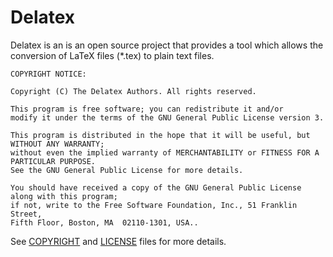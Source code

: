# Delatex 

Delatex is an is an open source project that provides a tool which allows 
the conversion of  LaTeX files (*.tex) to plain text files.

    COPYRIGHT NOTICE:

    Copyright (C) The Delatex Authors. All rights reserved.

    This program is free software; you can redistribute it and/or 
    modify it under the terms of the GNU General Public License version 3.

    This program is distributed in the hope that it will be useful, but WITHOUT ANY WARRANTY; 
    without even the implied warranty of MERCHANTABILITY or FITNESS FOR A PARTICULAR PURPOSE. 
    See the GNU General Public License for more details.

    You should have received a copy of the GNU General Public License along with this program; 
    if not, write to the Free Software Foundation, Inc., 51 Franklin Street, 
    Fifth Floor, Boston, MA  02110-1301, USA..

See [COPYRIGHT](COPYRIGHT.md) and [LICENSE](LICENSE) files for more details.
